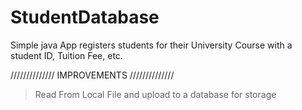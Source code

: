 # StudentDatabase

Simple java App registers students for their University Course with a student ID, Tuition Fee, etc.


////////////// IMPROVEMENTS //////////////

>Read From Local File and upload to a database for storage

